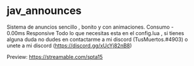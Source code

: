 # jav_announces

Sistema de anuncios sencillo , bonito y con animaciones.
Consumo - 0.00ms
Responsive
Todo lo que necesitas esta en el config.lua , si tienes alguna duda no dudes en contactarme a mi discord (TusMuertos.#4903) o unete a mi discord (https://discord.gg/xUcYj82nB8)

Preview:
https://streamable.com/spta15
